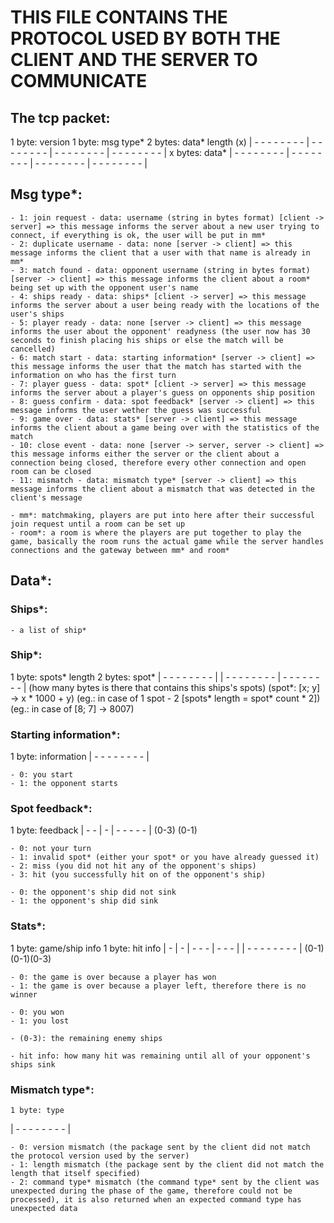 # THIS FILE CONTAINS THE PROTOCOL USED BY BOTH THE CLIENT AND THE SERVER TO COMMUNICATE

## The tcp packet:

  1 byte: version  1 byte: msg type*      2 bytes: data* length (x)
| - - - - - - - - | - - - - - - - - | - - - - - - - - | - - - - - - - - |
                             x bytes: data*
| - - - - - - - - | - - - - - - - - | - - - - - - - - | - - - - - - - - |

## Msg type*:
    - 1: join request - data: username (string in bytes format) [client -> server] => this message informs the server about a new user trying to connect, if everything is ok, the user will be put in mm*
    - 2: duplicate username - data: none [server -> client] => this message informs the client that a user with that name is already in mm*
    - 3: match found - data: opponent username (string in bytes format) [server -> client] => this message informs the client about a room* being set up with the opponent user's name
    - 4: ships ready - data: ships* [client -> server] => this message informs the server about a user being ready with the locations of the user's ships
    - 5: player ready - data: none [server -> client] => this message informs the user about the opponent' readyness (the user now has 30 seconds to finish placing his ships or else the match will be cancelled)
    - 6: match start - data: starting information* [server -> client] => this message informs the user that the match has started with the information on who has the first turn
    - 7: player guess - data: spot* [client -> server] => this message informs the server about a player's guess on opponents ship position
    - 8: guess confirm - data: spot feedback* [server -> client] => this message informs the user wether the guess was successful
    - 9: game over - data: stats* [server -> client] => this message informs the client about a game being over with the statistics of the match
    - 10: close event - data: none [server -> server, server -> client] => this message informs either the server or the client about a connection being closed, therefore every other connection and open room can be closed
    - 11: mismatch - data: mismatch type* [server -> client] => this message informs the client about a mismatch that was detected in the client's message

    - mm*: matchmaking, players are put into here after their successful join request until a room can be set up
    - room*: a room is where the players are put together to play the game, basically the room runs the actual game while the server handles connections and the gateway between mm* and room*

## Data*:

### Ships*:
    - a list of ship*

### Ship*:
1 byte: spots* length                                                      2 bytes: spot*
| - - - - - - - - |                                             | - - - - - - - - | - - - - - - - - |
(how many bytes is there that contains this ships's spots)         (spot*: [x; y] -> x * 1000 + y)
(eg.: in case of 1 spot - 2 [spots* length = spot* count * 2])     (eg.: in case of [8; 7] -> 8007)

### Starting information*:
1 byte: information
| - - - - - - - - |

    - 0: you start
    - 1: the opponent starts

### Spot feedback*:
  1 byte: feedback
| - - | - | - - - - - |
 (0-3) (0-1)

    - 0: not your turn
    - 1: invalid spot* (either your spot* or you have already guessed it)
    - 2: miss (you did not hit any of the opponent's ships)
    - 3: hit (you successfully hit on of the opponent's ship)

    - 0: the opponent's ship did not sink
    - 1: the opponent's ship did sink

### Stats*:
1 byte: game/ship info          1 byte: hit info
| - | - | - - - | - - - |      | - - - - - - - - |
(0-1)(0-1)(0-3)

    - 0: the game is over because a player has won
    - 1: the game is over because a player left, therefore there is no winner

    - 0: you won
    - 1: you lost

    - (0-3): the remaining enemy ships

    - hit info: how many hit was remaining until all of your opponent's ships sink

### Mismatch type*:
    1 byte: type
| - - - - - - - - |

    - 0: version mismatch (the package sent by the client did not match the protocol version used by the server)
    - 1: length mismatch (the package sent by the client did not match the length that itself specified)
    - 2: command type* mismatch (the command type* sent by the client was unexpected during the phase of the game, therefore could not be processed), it is also returned when an expected command type has unexpected data
